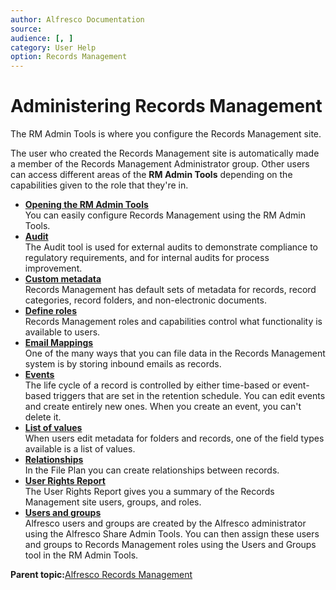 ```yaml
---
author: Alfresco Documentation
source: 
audience: [, ]
category: User Help
option: Records Management
---
```


# Administering Records Management

The RM Admin Tools is where you configure the Records Management site.

The user who created the Records Management site is automatically made a member of the Records Management Administrator group. Other users can access different areas of the **RM Admin Tools** depending on the capabilities given to the role that they're in.

-   **[Opening the RM Admin Tools](../tasks/rm-console-access.md)**  
You can easily configure Records Management using the RM Admin Tools.
-   **[Audit](../concepts/rm-audit-intro.md)**  
The Audit tool is used for external audits to demonstrate compliance to regulatory requirements, and for internal audits for process improvement.
-   **[Custom metadata](../concepts/rm-custmeta-intro.md)**  
Records Management has default sets of metadata for records, record categories, record folders, and non-electronic documents.
-   **[Define roles](../concepts/rm-roles-intro.md)**  
Records Management roles and capabilities control what functionality is available to users.
-   **[Email Mappings](../concepts/rm-emailmap-intro.md)**  
One of the many ways that you can file data in the Records Management system is by storing inbound emails as records.
-   **[Events](../concepts/rm-events-intro.md)**  
The life cycle of a record is controlled by either time-based or event-based triggers that are set in the retention schedule. You can edit events and create entirely new ones. When you create an event, you can't delete it.
-   **[List of values](../concepts/rm-lov-intro.md)**  
When users edit metadata for folders and records, one of the field types available is a list of values.
-   **[Relationships](../concepts/rm-relationships-intro.md)**  
In the File Plan you can create relationships between records.
-   **[User Rights Report](../tasks/rm-userrights-view.md)**  
The User Rights Report gives you a summary of the Records Management site users, groups, and roles.
-   **[Users and groups](../concepts/rm-usergroups-intro.md)**  
Alfresco users and groups are created by the Alfresco administrator using the Alfresco Share Admin Tools. You can then assign these users and groups to Records Management roles using the Users and Groups tool in the RM Admin Tools.

**Parent topic:**[Alfresco Records Management](../concepts/welcome-rm.md)

